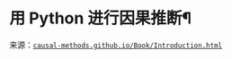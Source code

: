 # 用 Python 进行因果推断¶

来源：[`causal-methods.github.io/Book/Introduction.html`](https://causal-methods.github.io/Book/Introduction.html)
